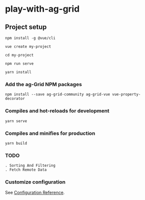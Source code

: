 # play-with-ag-grid

## Project setup
```
npm install -g @vue/cli

vue create my-project

cd my-project

npm run serve

yarn install

```
### Add the ag-Grid NPM packages
```
npm install --save ag-grid-community ag-grid-vue vue-property-decorator
```

### Compiles and hot-reloads for development
```
yarn serve
```

### Compiles and minifies for production
```
yarn build
```

### TODO

```
. Sorting And Filtering
. Fetch Remote Data
```

### Customize configuration
See [Configuration Reference](https://cli.vuejs.org/config/).
